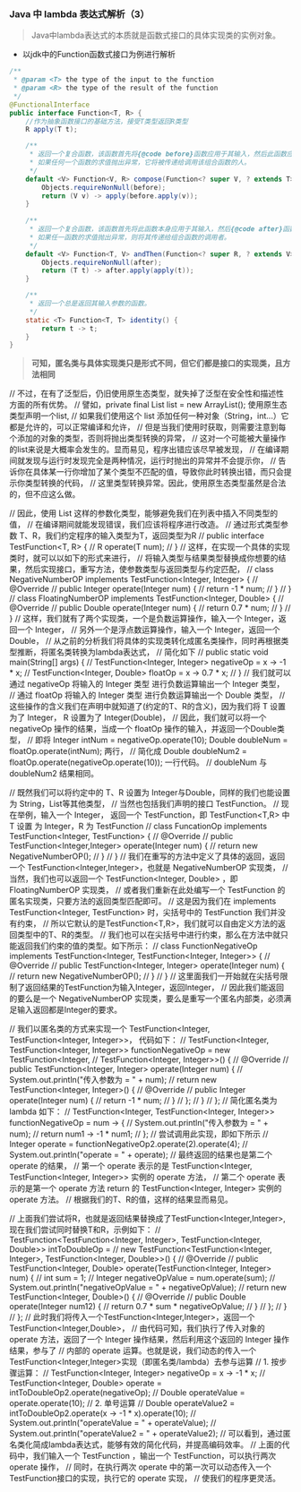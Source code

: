### Java 中 lambda 表达式解析（3）
>  Java中lambda表达式的本质就是函数式接口的具体实现类的实例对象。

- 以jdk中的Function函数式接口为例进行解析
```java
/**
 * @param <T> the type of the input to the function
 * @param <R> the type of the result of the function
 */
@FunctionalInterface
public interface Function<T, R> {
    //作为抽象函数接口的基础方法，接受T类型返回R类型
    R apply(T t);

    /**
     * 返回一个复合函数，该函数首先将{@code before}函数应用于其输入，然后此函数应用before函数结果。
     * 如果任何一个函数的求值抛出异常，它将被传递给调用该组合函数的人。
     */
    default <V> Function<V, R> compose(Function<? super V, ? extends T> before) {
        Objects.requireNonNull(before);
        return (V v) -> apply(before.apply(v));
    }
    
    /**
     * 返回一个复合函数，该函数首先将此函数本身应用于其输入，然后{@code after}函数应用输入的结果。
     * 如果任一函数的求值抛出异常，则将其传递给组合函数的调用者。
     */
    default <V> Function<T, V> andThen(Function<? super R, ? extends V> after) {
        Objects.requireNonNull(after);
        return (T t) -> after.apply(apply(t));
    }

    /**
     * 返回一个总是返回其输入参数的函数。
     */
    static <T> Function<T, T> identity() {
        return t -> t;
    }
}
```

> **可知，匿名类与具体实现类只是形式不同，但它们都是接口的实现类，且方法相同**

//  不过，在有了泛型后，仍旧使用原生态类型，就失掉了泛型在安全性和描述性方面的所有优势。
//  譬如，private final List list = new ArrayList(); 使用原生态类型声明一个list,
//  如果我们使用这个 list 添加任何一种对象（String，int...）它都是允许的，可以正常编译和允许，
//  但是当我们使用时获取，则需要注意到每个添加的对象的类型，否则将抛出类型转换的异常，
//  这对一个可能被大量操作的list来说是大概率会发生的。显而易见，程序出错应该尽早被发现，
//  在编译期间就发现与运行时发现完全是两种情况，运行时抛出的异常并不会提示你，
//  告诉你在具体某一行你增加了某个类型不匹配的值，导致你此时转换出错，而只会提示你类型转换的代码，
//  这里类型转换异常。因此，使用原生态类型虽然是合法的，但不应这么做。

//  因此，使用 List<String> 这样的参数化类型，能够避免我们在列表中插入不同类型的值，
//  在编译期间就能发现错误，我们应该将程序进行改造。
//  通过形式类型参数 T、R，我们约定程序的输入类型为T，返回类型为R
//  public interface TestFunction<T, R> {
//	  R operate(T num);
//  }
//  这样，在实现一个具体的实现类时，就可以以如下的形式来进行，
//  将输入类型与结果类型替换成你想要的结果，然后实现接口，重写方法，使参数类型与返回类型与约定匹配，
//  class NegativeNumberOP implements TestFunction<Integer, Integer> {
//	  @Override
//	  public Integer operate(Integer num) {
//	    return -1 * num;
//	  }
//  }
//  class FloatingNumberOP implements TestFunction<Integer, Double> {
//  	@Override
//  	public Double operate(Integer num) {
//  		return 0.7 * num;
//  	}
//  }
//  这样，我们就有了两个实现类，一个是负数运算操作，输入一个 Integer，返回一个 Integer，
//  另外一个是浮点数运算操作，输入一个 Integer，返回一个 Double，
//  从之前的分析我们将具体的实现类转化成匿名类操作，同时再根据类型推断，将匿名类转换为lambda表达式，
//  简化如下
//  public static void main(String[] args) {
//    TestFunction<Integer, Integer> negativeOp = x -> -1 * x;
//    TestFunction<Integer, Double> floatOp = x -> 0.7 * x;
//  }
//  我们就可以通过 negativeOp 将输入的 Integer 类型 进行负数运算输出一个 Integer 类型，
//  通过 floatOp 将输入的 Integer 类型 进行负数运算输出一个 Double 类型，
//  这些操作的含义我们在声明中就知道了(约定的T、R的含义)，因为我们将 T 设置为了 Integer， R 设置为了 Integer(Double)，
//  因此，我们就可以将一个 negativeOp 操作的结果，当成一个 floatOp 操作的输入，并返回一个Double类型，
//  即将 Integer intNum = negativeOp.operate(10); Double doubleNum = floatOp.operate(intNum); 两行，
//	简化成 Double doubleNum2 = floatOp.operate(negativeOp.operate(10)); 一行代码。
//  doubleNum 与 doubleNum2 结果相同。

//  既然我们可以将约定中的 T、R 设置为 Integer与Double，同样的我们也能设置为 String，List等其他类型，
//  当然也包括我们声明的接口 TestFunction。
//  现在举例，输入一个 Integer， 返回一个 TestFunction，即 TestFunction<T,R> 中 T 设置 为 Integer，R 为 TestFunction
//	class FuncationOp implements TestFunction<Integer, TestFunction> {
//		@Override
//		public TestFunction<Integer,Integer> operate(Integer num) {
//			return new NegativeNumberOP();
//		}
//	}
//  我们在重写的方法中定义了具体的返回，返回一个 TestFunction<Integer,Integer>，也就是 NegativeNumberOP 实现类，
//  当然，我们也可以返回一个 TestFunction<Integer, Double> ，即 FloatingNumberOP 实现类，
//  或者我们重新在此处编写一个 TestFunction 的匿名实现类，只要方法的返回类型匹配即可。
//  这是因为我们在 implements TestFunction<Integer, TestFunction> 时，尖括号中的 TestFunction 我们并没有约束，
//  所以它默认的是TestFunction<T,R>，我们就可以自由定义方法的返回类型中的T、R的类型。
//  我们也可以在尖括号中进行约束，那么在方法中就只能返回我们约束的值的类型。如下所示：
//	class FunctionNegativeOp implements TestFunction<Integer, TestFunction<Integer, Integer>> {
//		@Override
//		public TestFunction<Integer, Integer> operate(Integer num) {
//			return new NegativeNumberOP();
//		}
//	}
//  这里面我们一开始就在尖括号限制了返回结果的TestFunction为输入Integer，返回Integer，
//  因此我们能返回的要么是一个 NegativeNumberOP 实现类，要么是重写一个匿名内部类，必须满足输入返回都是Integer的要求。


//  我们以匿名类的方式来实现一个 TestFunction<Integer, TestFunction<Integer, Integer>>， 代码如下：
//	TestFunction<Integer, TestFunction<Integer, Integer>> functionNegativeOp = new TestFunction<Integer,
//			                                                                                           TestFunction<Integer, Integer>>() {
//		@Override
//		public TestFunction<Integer, Integer> operate(Integer num) {
//			System.out.println("传入参数为 = " + num);
//			return new TestFunction<Integer, Integer>() {
//				@Override
//				public Integer operate(Integer num) {
//					return -1 * num;
//				}
//			};
//		}
//	};
//  简化匿名类为 lambda 如下：
//	TestFunction<Integer, TestFunction<Integer, Integer>> functionNegativeOp = num -> {
//		System.out.println("传入参数为 = " + num);
//		return num1 -> -1 * num1;
//	};
//  尝试调用此实现，即如下所示
//  Integer operate = functionNegativeOp2.operate(2).operate(4);
//	System.out.println("operate = " + operate);
//  最终返回的结果也是第二个 operate 的结果，
//  第一个 operate 表示的是 TestFunction<Integer, TestFunction<Integer, Integer>> 实例的 operate 方法，
//  第二个 operate 表示的是第一个 operate 方法 return 的 TestFunction<Integer, Integer> 实例的 operate 方法。
//  根据我们的T、R的值，这样的结果显而易见。


//  上面我们尝试将R，也就是返回结果替换成了TestFunction<Integer,Integer>,现在我们尝试同时替换T和R，示例如下：
//	TestFunction<TestFunction<Integer, Integer>, TestFunction<Integer, Double>> intToDoubleOp =
//		new TestFunction<TestFunction<Integer, Integer>, TestFunction<Integer, Double>>() {
//			@Override
//			public TestFunction<Integer, Double> operate(TestFunction<Integer, Integer> num) {
//				int sum = 1;
//				Integer negativeOpValue = num.operate(sum);
//				System.out.println("negativeOpValue = " + negativeOpValue);
//				return new TestFunction<Integer, Double>() {
//					@Override
//					public Double operate(Integer num12) {
//						return 0.7 * sum * negativeOpValue;
//					}
//				};
//			}
//	};
//  此时我们将传入一个TestFunction<Integer,Integer>，返回一个TestFunction<Integer,Double>，
//  由代码可知，我们执行了传入对象的 operate 方法，返回了一个 Integer 操作结果，然后利用这个返回的 Integer 操作结果，参与了
//  内部的 operate 运算。也就是说，我们动态的传入一个TestFunction<Integer,Integer>实现（即匿名类/lambda）去参与运算
//  1. 按步骤运算：
//  TestFunction<Integer, Integer> negativeOp = x -> -1 * x;
//	TestFunction<Integer, Double> operate = intToDoubleOp2.operate(negativeOp);
//  Double operateValue = operate.operate(10);
//  2. 单号运算
//  Double operateValue2 = intToDoubleOp2.operate(x -> -1 * x).operate(10);
//  System.out.println("operateValue = " + operateValue);
//  System.out.println("operateValue2 = " + operateValue2);
//  可以看到，通过匿名类化简成lambda表达式，能够有效的简化代码，并提高编码效率。
//  上面的代码中，我们输入一个 TestFunction ，输出一个 TestFunction，可以执行两次 operate 操作，
//  同时，在执行两次 operate 中的第一次可以动态传入一个TestFunction接口的实现，执行它的 operate 实现，
//  使我们的程序更灵活。

